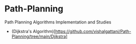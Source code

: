 # Path-Planning
Path Planning Algorithms Implementation and Studies

- (Dijkstra's Algorithm)[https://github.com/vishalgattani/Path-Planning/tree/main/Djikstra]
